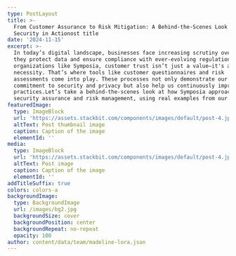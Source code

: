 ```yaml
---
type: PostLayout
title: >-
  From Customer Assurance to Risk Mitigation: A Behind-the-Scenes Look at
  Security in Actionost title
date: '2024-11-15'
excerpt: >-
  In today’s digital landscape, businesses face increasing scrutiny over how
  they protect data and ensure compliance with ever-evolving regulations. For
  organizations like Symposia, customer trust isn’t just a value—it's a
  necessity. That’s where tools like customer questionnaires and risk
  assessments come into play. These processes not only demonstrate our
  commitment to security and privacy but also help us continuously improve our
  practices.Let’s take a behind-the-scenes look at how Symposia approaches
  security assurance and risk management, using real examples from our work.
featuredImage:
  type: ImageBlock
  url: 'https://assets.stackbit.com/components/images/default/post-4.jpeg'
  altText: Post thumbnail image
  caption: Caption of the image
  elementId: ''
media:
  type: ImageBlock
  url: 'https://assets.stackbit.com/components/images/default/post-4.jpeg'
  altText: Post image
  caption: Caption of the image
  elementId: ''
addTitleSuffix: true
colors: colors-a
backgroundImage:
  type: BackgroundImage
  url: /images/bg2.jpg
  backgroundSize: cover
  backgroundPosition: center
  backgroundRepeat: no-repeat
  opacity: 100
author: content/data/team/madeline-lora.json
---
```

